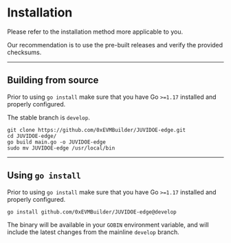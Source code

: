# Installation

Please refer to the installation method more applicable to you.

Our recommendation is to use the pre-built releases and verify the provided checksums.

***

## Building from source

Prior to using `go install` make sure that you have Go `>=1.17` installed and properly configured.

The stable branch is `develop`.

```
git clone https://github.com/0xEVMBuilder/JUVIDOE-edge.git
cd JUVIDOE-edge/
go build main.go -o JUVIDOE-edge
sudo mv JUVIDOE-edge /usr/local/bin
```

***

## Using `go install`

Prior to using `go install` make sure that you have Go `>=1.17` installed and properly configured.

`go install github.com/0xEVMBuilder/JUVIDOE-edge@develop`

The binary will be available in your `GOBIN` environment variable, and will include the latest changes from the mainline `develop` branch.
